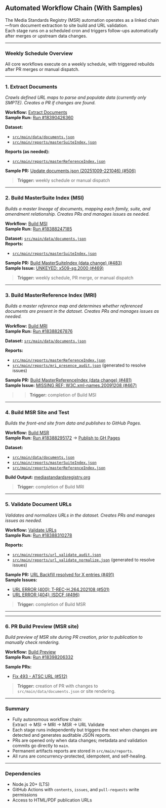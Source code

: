 ## Automated Workflow Chain (With Samples)

The Media Standards Registry (MSR) automation operates as a linked chain—from document extraction to site build and URL validation.  
Each stage runs on a scheduled cron and triggers follow-ups automatically after merges or upstream data changes.

---

### Weekly Schedule Overview
All core workflows execute on a weekly schedule, with triggered rebuilds after PR merges or manual dispatch.

---

### 1. Extract Documents
_Crawls defined URL maps to parse and populate data (currently only SMPTE). Creates a PR if changes are found._

**Workflow:** [Extract Documents](https://github.com/SteveLLamb/mediastandards-registry/actions/workflows/extract-docs.yml)  
**Sample Run:** [Run #18390426360](https://github.com/SteveLLamb/mediastandards-registry/actions/runs/18390426360/job/52399243873)

**Dataset:**  
- [`src/main/data/documents.json`](https://github.com/SteveLLamb/mediastandards-registry/blob/main/src/main/data/documents.json)  
- [`src/main/reports/masterSuiteIndex.json`](https://github.com/SteveLLamb/mediastandards-registry/blob/main/src/main/reports/masterSuiteIndex.json)

**Reports (as needed):**  
- [`src/main/reports/masterReferenceIndex.json`](https://github.com/SteveLLamb/mediastandards-registry/blob/main/src/main/reports/masterReferenceIndex.json)

**Sample PR:** [Update documents.json (20251009-221046) (#506)](https://github.com/SteveLLamb/mediastandards-registry/pull/506)  

>  **Trigger:** weekly schedule or manual dispatch

---

### 2. Build MasterSuite Index (MSI)
_Builds a master lineage of documents, mapping each family, suite, and amendment relationship. Creates PRs and manages issues as needed._

**Workflow:** [Build MSI](https://github.com/SteveLLamb/mediastandards-registry/actions/workflows/build-master-suite-index.yml)  
**Sample Run:** [Run #18388247185](https://github.com/SteveLLamb/mediastandards-registry/actions/runs/18388247185)

**Dataset:** [`src/main/data/documents.json`](https://github.com/SteveLLamb/mediastandards-registry/blob/main/src/main/data/documents.json)  
**Reports:**  
- [`src/main/reports/masterSuiteIndex.json`](https://github.com/SteveLLamb/mediastandards-registry/blob/main/src/main/reports/masterSuiteIndex.json)

**Sample PR:** [Build MasterSuiteIndex (data change) (#483)](https://github.com/SteveLLamb/mediastandards-registry/pull/483)  
**Sample Issue:** [UNKEYED: x509-sg.2000 (#469)](https://github.com/SteveLLamb/mediastandards-registry/issues/469)

> **Trigger:** weekly schedule, PR merge, or manual dispatch

---

### 3. Build MasterReference Index (MRI)
_Builds a master reference map and determines whether referenced documents are present in the dataset. Creates PRs and manages issues as needed._

**Workflow:** [Build MRI](https://github.com/SteveLLamb/mediastandards-registry/actions/workflows/build-master-reference-index.yml)  
**Sample Run:** [Run #18388267876](https://github.com/SteveLLamb/mediastandards-registry/actions/runs/18388267876)

**Dataset:** [`src/main/data/documents.json`](https://github.com/SteveLLamb/mediastandards-registry/blob/main/src/main/data/documents.json)

**Reports:**  
- [`src/main/reports/masterReferenceIndex.json`](https://github.com/SteveLLamb/mediastandards-registry/blob/main/src/main/reports/masterReferenceIndex.json)  
- [`src/main/reports/mri_presence_audit.json`](https://github.com/SteveLLamb/mediastandards-registry/blob/main/src/main/reports/mri_presence_audit.json) (generated to resolve issues)

**Sample PR:** [Build MasterReferenceIndex (data change) (#481)](https://github.com/SteveLLamb/mediastandards-registry/pull/481)  
**Sample Issue:** [MISSING REF: W3C.xml-names.20091208 (#467)](https://github.com/SteveLLamb/mediastandards-registry/issues/467)

> > **Trigger:** completion of Build MSI

---

### 4. Build MSR Site and Test
_Builds the front-end site from data and publishes to GitHub Pages._

**Workflow:** [Build MSR](https://github.com/SteveLLamb/mediastandards-registry/actions/workflows/build-msr-site.yml)  
**Sample Run:** [Run #18388295172](https://github.com/SteveLLamb/mediastandards-registry/actions/runs/18388295172) → [Publish to GH Pages](https://github.com/SteveLLamb/mediastandards-registry/actions/runs/18388308918)

**Dataset:**  
- [`src/main/data/documents.json`](https://github.com/SteveLLamb/mediastandards-registry/blob/main/src/main/data/documents.json)  
- [`src/main/reports/masterSuiteIndex.json`](https://github.com/SteveLLamb/mediastandards-registry/blob/main/src/main/reports/masterSuiteIndex.json)  
- [`src/main/reports/masterReferenceIndex.json`](https://github.com/SteveLLamb/mediastandards-registry/blob/main/src/main/reports/masterReferenceIndex.json)

**Build Output:** [mediastandardsregistry.org](https://mediastandardsregistry.org/)

> **Trigger:** completion of Build MRI

---

### 5. Validate Document URLs
_Validates and normalizes URLs in the dataset. Creates PRs and manages issues as needed._

**Workflow:** [Validate URLs](https://github.com/SteveLLamb/mediastandards-registry/actions/workflows/validate-urls.yml)  
**Sample Run:** [Run #18388310278](https://github.com/SteveLLamb/mediastandards-registry/actions/runs/18388310278)

**Reports:**  
- [`src/main/reports/url_validate_audit.json`](https://github.com/SteveLLamb/mediastandards-registry/blob/main/src/main/reports/url_validate_audit.json)  
- [`src/main/reports/url_validate_normalize.json`](https://github.com/SteveLLamb/mediastandards-registry/blob/main/src/main/reports/url_validate_normalize.json) (generated to resolve issues)

**Sample PR:** [URL Backfill resolved for X entries (#491)](https://github.com/SteveLLamb/mediastandards-registry/pull/491)  
**Sample Issues:**  
- [URL ERROR (400): T-REC-H.264.202108 (#501)](https://github.com/SteveLLamb/mediastandards-registry/issues/501)  
- [URL ERROR (404): ISDCF (#496)](https://github.com/SteveLLamb/mediastandards-registry/issues/496)

> **Trigger:** completion of Build MSR

---

---

### 6. PR Build Preview (MSR site)
_Build preview of MSR site during PR creation, prior to publication to manually check rendering._

**Workflow:** [Build Preview](https://github.com/SteveLLamb/mediastandards-registry/actions/workflows/pr-build-preview.yml)  
**Sample Run:** [Run #18398206332](https://github.com/SteveLLamb/mediastandards-registry/actions/runs/18398206332)

**Sample PRs:** 
- [Fix 493 - ATSC URL (#512)](https://github.com/SteveLLamb/mediastandards-registry/pull/512)  


> **Trigger:** creation of PR with changes to `src/main/data/documents.json` or site rendering. 

---

### Summary
- Fully autonomous workflow chain:  
  Extract → MSI → MRI → MSR → URL Validate  
- Each stage runs independently but triggers the next when changes are detected and generates auditable JSON reports.  
- PRs are opened only when data changes; metadata and validation commits go directly to `main`.  
- Permanent artifacts reports are stored in `src/main/reports`.  
- All runs are concurrency-protected, idempotent, and self-healing.

---

### Dependencies
- Node.js 20+ (LTS)  
- GitHub Actions with `contents`, `issues`, and `pull-requests` write permissions  
- Access to HTML/PDF publication URLs